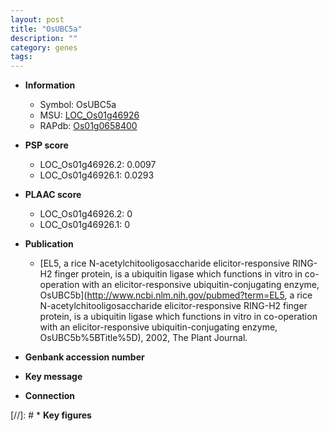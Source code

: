 ```yaml
---
layout: post
title: "OsUBC5a"
description: ""
category: genes
tags: 
---
```


* **Information**  
    + Symbol: OsUBC5a  
    + MSU: [LOC_Os01g46926](http://rice.plantbiology.msu.edu/cgi-bin/ORF_infopage.cgi?orf=LOC_Os01g46926)  
    + RAPdb: [Os01g0658400](http://rapdb.dna.affrc.go.jp/viewer/gbrowse_details/irgsp1?name=Os01g0658400)  

* **PSP score**  
    + LOC_Os01g46926.2: 0.0097 
    + LOC_Os01g46926.1: 0.0293 

* **PLAAC score**  
    + LOC_Os01g46926.2: 0 
    + LOC_Os01g46926.1: 0 

* **Publication**  
    + [EL5, a rice N-acetylchitooligosaccharide elicitor-responsive RING-H2 finger protein, is a ubiquitin ligase which functions in vitro in co-operation with an elicitor-responsive ubiquitin-conjugating enzyme, OsUBC5b](http://www.ncbi.nlm.nih.gov/pubmed?term=EL5, a rice N-acetylchitooligosaccharide elicitor-responsive RING-H2 finger protein, is a ubiquitin ligase which functions in vitro in co-operation with an elicitor-responsive ubiquitin-conjugating enzyme, OsUBC5b%5BTitle%5D), 2002, The Plant Journal.

* **Genbank accession number**  

* **Key message**  

* **Connection**  

[//]: # * **Key figures**  


